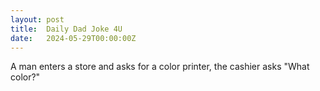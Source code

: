 ```yaml
---
layout: post
title:  Daily Dad Joke 4U
date:   2024-05-29T00:00:00Z
---
```

A man enters a store and asks for a color printer, the cashier asks "What color?"

